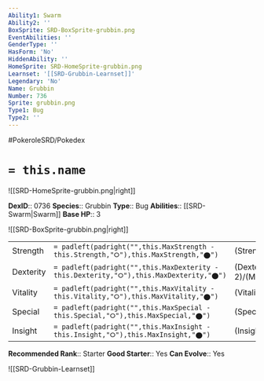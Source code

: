 ```yaml
---
Ability1: Swarm
Ability2: ''
BoxSprite: SRD-BoxSprite-grubbin.png
EventAbilities: ''
GenderType: ''
HasForm: 'No'
HiddenAbility: ''
HomeSprite: SRD-HomeSprite-grubbin.png
Learnset: '[[SRD-Grubbin-Learnset]]'
Legendary: 'No'
Name: Grubbin
Number: 736
Sprite: grubbin.png
Type1: Bug
Type2: ''
---
```


#PokeroleSRD/Pokedex

# `= this.name`

![[SRD-HomeSprite-grubbin.png|right]]

**DexID**:: 0736
**Species**:: Grubbin
**Type**:: Bug
**Abilities**:: [[SRD-Swarm|Swarm]]
**Base HP**:: 3

![[SRD-BoxSprite-grubbin.png|right]]

|           |                                                                                        |                                          |
| --------- | -------------------------------------------------------------------------------------- | ---------------------------------------- |
| Strength  | `= padleft(padright("",this.MaxStrength - this.Strength,"⭘"),this.MaxStrength,"⬤")`    | (Strength::2)/(MaxStrength::4)   |
| Dexterity | `= padleft(padright("",this.MaxDexterity - this.Dexterity,"⭘"),this.MaxDexterity,"⬤")` | (Dexterity:: 2)/(MaxDexterity::4) |
| Vitality  | `= padleft(padright("",this.MaxVitality - this.Vitality,"⭘"),this.MaxVitality,"⬤")`    | (Vitality::2)/(MaxVitality::4)   |
| Special   | `= padleft(padright("",this.MaxSpecial - this.Special,"⭘"),this.MaxSpecial,"⬤")`       | (Special::2)/(MaxSpecial::4)     |
| Insight   | `= padleft(padright("",this.MaxInsight - this.Insight,"⭘"),this.MaxInsight,"⬤")`       | (Insight::2)/(MaxInsight::4)     |

**Recommended Rank**:: Starter
**Good Starter**:: Yes
**Can Evolve**:: Yes

![[SRD-Grubbin-Learnset]]